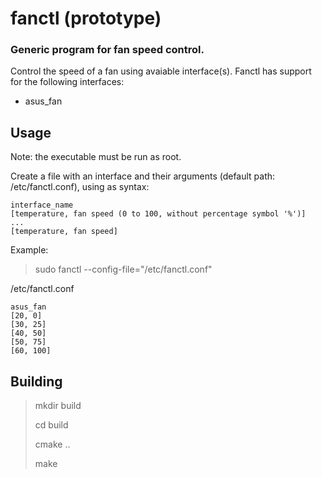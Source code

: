 # fanctl (prototype)
###	Generic program for fan speed control.

Control the speed of a fan using avaiable interface(s). Fanctl has support for the following interfaces:

* asus_fan

## Usage

Note: the executable must be run as root.

Create a file with an interface and their arguments (default path: /etc/fanctl.conf), using as syntax:

```
interface_name
[temperature, fan speed (0 to 100, without percentage symbol '%')]
...
[temperature, fan speed]
```

Example:

> sudo fanctl --config-file="/etc/fanctl.conf"

/etc/fanctl.conf

```
asus_fan
[20, 0]
[30, 25]
[40, 50]
[50, 75]
[60, 100]
```
## Building
> mkdir build
> 
> cd build
> 
> cmake ..
> 
> make
